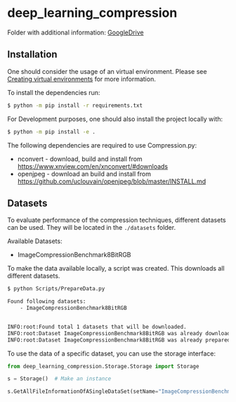 # deep_learning_compression

Folder with additional information: [GoogleDrive](https://drive.google.com/drive/folders/169hvlZwRuLNFSC1VJuDmnXZuatHHbEax?usp=sharing)



## Installation

One should consider the usage of an virtual environment. Please see [Creating virtual environments](https://docs.python.org/3/library/venv.html#creating-virtual-environments) for more information.


 To install the dependencies run:

```bash
$ python -m pip install -r requirements.txt
```

For Development purposes, one should also install the project locally with:
```bash
$ python -m pip install -e .
```

The following dependencies are required to use Compression.py:
- nconvert - download, build and install from https://www.xnview.com/en/xnconvert/#downloads
- openjpeg - download an build and install from https://github.com/uclouvain/openjpeg/blob/master/INSTALL.md


## Datasets

To evaluate performance of the compression techniques, different datasets can be used. They will be located in the `./datasets` folder.

Available Datasets:
- ImageCompressionBenchmark8BitRGB

To make the data available locally, a script was created. This downloads all different datasets.

```bash
$ python Scripts/PrepareData.py

Found following datasets:
	- ImageCompressionBenchmark8BitRGB


INFO:root:Found total 1 datasets that will be downloaded.
INFO:root:Dataset ImageCompressionBenchmark8BitRGB was already downloaded.
INFO:root:Dataset ImageCompressionBenchmark8BitRGB was already prepared!

```

To use the data of a specific dataset, you can use the storage interface:

```python
from deep_learning_compression.Storage.Storage import Storage

s = Storage()  # Make an instance

s.GetAllFileInformationOfASingleDataSet(setName="ImageCompressionBenchmark8BitRGB")

```






